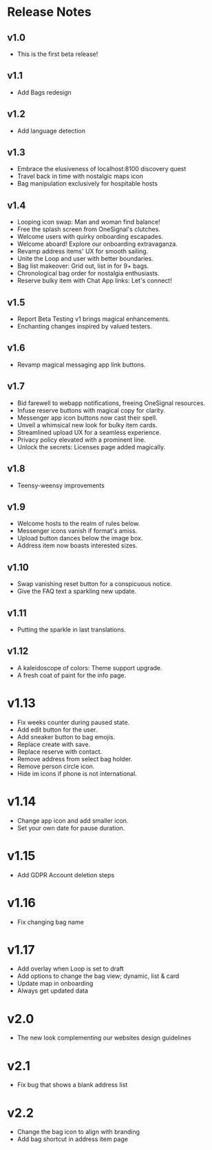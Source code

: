 # Release Notes

## v1.0

- This is the first beta release!

## v1.1

- Add Bags redesign

## v1.2

- Add language detection

## v1.3

- Embrace the elusiveness of localhost:8100 discovery quest
- Travel back in time with nostalgic maps icon
- Bag manipulation exclusively for hospitable hosts

## v1.4

- Looping icon swap: Man and woman find balance!
- Free the splash screen from OneSignal's clutches.
- Welcome users with quirky onboarding escapades.
- Welcome aboard! Explore our onboarding extravaganza.
- Revamp address items' UX for smooth sailing.
- Unite the Loop and user with better boundaries.
- Bag list makeover: Grid out, list in for 9+ bags.
- Chronological bag order for nostalgia enthusiasts.
- Reserve bulky item with Chat App links: Let's connect!

## v1.5

- Report Beta Testing v1 brings magical enhancements.
- Enchanting changes inspired by valued testers.

## v1.6

- Revamp magical messaging app link buttons.

## v1.7

- Bid farewell to webapp notifications, freeing OneSignal resources.
- Infuse reserve buttons with magical copy for clarity.
- Messenger app icon buttons now cast their spell.
- Unveil a whimsical new look for bulky item cards.
- Streamlined upload UX for a seamless experience.
- Privacy policy elevated with a prominent line.
- Unlock the secrets: Licenses page added magically.

## v1.8

- Teensy-weensy improvements

## v1.9

- Welcome hosts to the realm of rules below.
- Messenger icons vanish if format's amiss.
- Upload button dances below the image box.
- Address item now boasts interested sizes.

## v1.10

- Swap vanishing reset button for a conspicuous notice.
- Give the FAQ text a sparkling new update.

## v1.11

- Putting the sparkle in last translations.

## v1.12

- A kaleidoscope of colors: Theme support upgrade.
- A fresh coat of paint for the info page.

# v1.13

- Fix weeks counter during paused state.
- Add edit button for the user.
- Add sneaker button to bag emojis.
- Replace create with save.
- Replace reserve with contact.
- Remove address from select bag holder.
- Remove person circle icon.
- Hide im icons if phone is not international.

# v1.14

- Change app icon and add smaller icon.
- Set your own date for pause duration.

# v1.15

- Add GDPR Account deletion steps

# v1.16

- Fix changing bag name

# v1.17

- Add overlay when Loop is set to draft
- Add options to change the bag view; dynamic, list & card
- Update map in onboarding
- Always get updated data

# v2.0

- The new look complementing our websites design guidelines

# v2.1

- Fix bug that shows a blank address list

# v2.2

- Change the bag icon to align with branding
- Add bag shortcut in address item page
